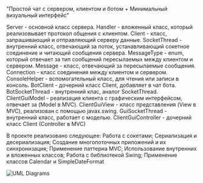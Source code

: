 "Простой чат с сервером, клиентом и ботом + Минимальный визуальный интерфейс"

Ѕеrvеr - основной класс сервера.
  Handler - вложенный класс, который реализовывает протокол общения с клиентом.
Client - класс, запрашивающий и отправляющий серверу данные.
  SocketThread - внутренний класс, отвечающий за поток, устанавливающий
  сокетное соединение и читающий сообщения сервера.
MessageType - enum, который отвечает за тип сообщений пересылаемых между
клиентом и сервером.
Message - класс, отвечающий за пересылаемые сообщения.
Connection - класс соединения между клиентом и сервером.
ConsoleHelper - вспомогательный класс, для чтения или записи в консоль.
BotClient - дочерний класс Client, добавляет в чат бота.
  BotSocketThread - внутренний клас, аналог SocketThread.
ClientGuiModel - реализация клиента с графическим интерфейсом, отвечает
за (Model в MVC).
ClientGuiView - класс представления (View в MVC), реализован с помощью javax.swing.
  GuiSocketThread  - внутренний класс, работает с моделью.
ClientGuiController - дочерний класс Client (Controller в MVC)

В проекте реализовано следующее:
Работа с сокетами;
Сериализация и десериализация;
Создание многопоточных приложений и их синхронизация;
Применение паттерна MVC;
Использование внутренних и вложенных классов;
Работа с библиотекой Swing;
Применение классов Calendar и SimpleDateFormat

![UML Diagrams](https://github.com/An4or/ConsoleChat/Chat_UML.png)
